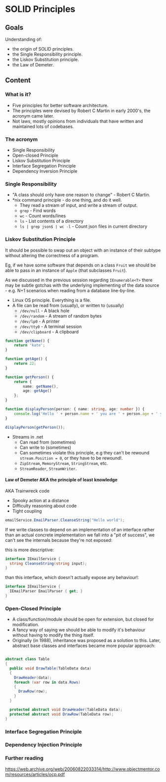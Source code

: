 # SOLID Principles

## Goals

Understanding of:
- the origin of SOLID principles.
- the Single Responsibility principle.
- the Liskov Substitution principle.
- the Law of Demeter.

## Content

### What is it?

- Five principles for better software architecture.
- The principles were devised by Robert C Martin in early 2000's, the acronym came later.
- Not laws, mostly opinions from individuals that have written and maintained lots of codebases.

### The acronym

- Single Responsibility
- Open-closed Principle
- Liskov Substitution Principle
- Interface Segregation Principle
- Dependency Inversion Principle

### Single Responsibility

- "A class should only have one reason to change" - Robert C Martin.
- *nix command principle - do one thing, and do it well.
  - They read a stream of input, and write a stream of output.
  - `grep` - Find words
  - `wc` - Count words/lines
  - `ls` - List contents of a directory
  - `ls | grep json$ | wc -l` - Count json files in current directory

### Liskov Substitution Principle

It should be possible to swap out an object with an instance of their subtype without altering the correctness of a program.

Eg, if we have some software that depends on a class `Fruit` we should be able to pass in an instance of `Apple` (that subclasses `Fruit`).

As we discussed in the previous session regarding `IEnumerable<T>` there may be subtle gotchas with the underlying implementing of the data source - e.g. N+1 scenarios when reading from a database line-by-line.

- Linux OS principle. Everything is a file.
- A file can be read from (usually), or written to (usually)
  - `/dev/null` - A black hole
  - `/dev/random` - A stream of random bytes
  - `/dev/lp0` - A printer
  - `/dev/tty0` - A terminal session
  - `/dev/clipboard` - A clipboard

```typescript
function getName() {
    return 'kate';
}

function getAge() {
    return 22;
}

function getPerson() {
    return {
        name: getName(),
        age: getAge()
    };
}

function displayPerson(person: { name: string, age: number }) {
    console.log('Hello ' + person.name + ' you are ' + person.age + ' years old!');
}

displayPerson(getPerson());
```

- Streams in .net
  - Can read from (sometimes)
  - Can write to (sometimes)
  - Can sometimes violate this principle, e.g they can't be rewound `stream.Position = 0`, or they have to be rewound!.
  - `ZipStream`, `MemoryStream`, `StringStream`, etc.
  - `StreamReader`, `StreamWriter`.

#### Law of Demeter AKA the principle of least knowledge

AKA Trainwreck code

- Spooky action at a distance
- Difficulty reasoning about code
- Tight coupling

```csharp
emailService.EmailParser.CleanseString("Hello world");
```

If we write classes to depend on an implementation of an interface rather than an actual concrete implementation we fall into a "pit of success", we can't see the internals because they're not exposed:

this is more descriptive:

```csharp
interface IEmailService {
  string CleanseString(string input);
}
```

than this interface, which doesn't actually expose any behaviour!:

```csharp
interface IEmailService {
  IEmailParser EmailParser { get; }
}
```

### Open-Closed Principle

- A class/function/module should be open for extension, but closed for modification.
- A fancy way of saying we should be able to modify it's behaviour without having to modify the thing itself.
- Originally (in 1988), inheritance was proposed as a solution to this. Later, abstract base classes and interfaces became more popular approach:

```csharp

abstract class Table
{
  public void DrawTable(TableData data)
  {
    DrawHeader(data);
    foreach (var row in data.Rows)
    {
      DrawRow(row);
    }
  }

  protected abstract void DrawHeader(TableData data);
  protected abstract void DrawRow(TableData row);
}

```

### Interface Segregation Principle

### Dependency Injection Principle

### Further reading

https://web.archive.org/web/20060822033314/http://www.objectmentor.com/resources/articles/ocp.pdf
